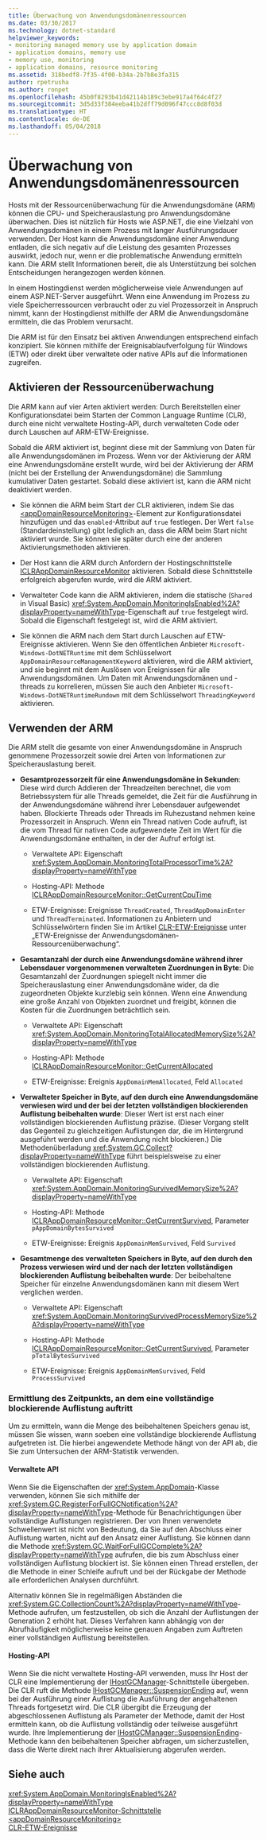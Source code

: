 ```yaml
---
title: Überwachung von Anwendungsdomänenressourcen
ms.date: 03/30/2017
ms.technology: dotnet-standard
helpviewer_keywords:
- monitoring managed memory use by application domain
- application domains, memory use
- memory use, monitoring
- application domains, resource monitoring
ms.assetid: 318bedf8-7f35-4f00-b34a-2b7b8e3fa315
author: rpetrusha
ms.author: ronpet
ms.openlocfilehash: 45b0f8293b41d42114b189c3ebe917a4f64c4f27
ms.sourcegitcommit: 3d5d33f384eeba41b2dff79d096f47ccc8d8f03d
ms.translationtype: HT
ms.contentlocale: de-DE
ms.lasthandoff: 05/04/2018
---
```

# <a name="application-domain-resource-monitoring"></a>Überwachung von Anwendungsdomänenressourcen
Hosts mit der Ressourcenüberwachung für die Anwendungsdomäne (ARM) können die CPU- und Speicherauslastung pro Anwendungsdomäne überwachen. Dies ist nützlich für Hosts wie ASP.NET, die eine Vielzahl von Anwendungsdomänen in einem Prozess mit langer Ausführungsdauer verwenden. Der Host kann die Anwendungsdomäne einer Anwendung entladen, die sich negativ auf die Leistung des gesamten Prozesses auswirkt, jedoch nur, wenn er die problematische Anwendung ermitteln kann. Die ARM stellt Informationen bereit, die als Unterstützung bei solchen Entscheidungen herangezogen werden können.  
  
 In einem Hostingdienst werden möglicherweise viele Anwendungen auf einem ASP.NET-Server ausgeführt. Wenn eine Anwendung im Prozess zu viele Speicherressourcen verbraucht oder zu viel Prozessorzeit in Anspruch nimmt, kann der Hostingdienst mithilfe der ARM die Anwendungsdomäne ermitteln, die das Problem verursacht.  
  
 Die ARM ist für den Einsatz bei aktiven Anwendungen entsprechend einfach konzipiert. Sie können mithilfe der Ereignisablaufverfolgung für Windows (ETW) oder direkt über verwaltete oder native APIs auf die Informationen zugreifen.  
  
## <a name="enabling-resource-monitoring"></a>Aktivieren der Ressourcenüberwachung  
 Die ARM kann auf vier Arten aktiviert werden: Durch Bereitstellen einer Konfigurationsdatei beim Starten der Common Language Runtime (CLR), durch eine nicht verwaltete Hosting-API, durch verwalteten Code oder durch Lauschen auf ARM-ETW-Ereignisse.  
  
 Sobald die ARM aktiviert ist, beginnt diese mit der Sammlung von Daten für alle Anwendungsdomänen im Prozess. Wenn vor der Aktivierung der ARM eine Anwendungsdomäne erstellt wurde, wird bei der Aktivierung der ARM (nicht bei der Erstellung der Anwendungsdomäne) die Sammlung kumulativer Daten gestartet. Sobald diese aktiviert ist, kann die ARM nicht deaktiviert werden.  
  
-   Sie können die ARM beim Start der CLR aktivieren, indem Sie das [\<appDomainResourceMonitoring>](../../../docs/framework/configure-apps/file-schema/runtime/appdomainresourcemonitoring-element.md)-Element zur Konfigurationsdatei hinzufügen und das `enabled`-Attribut auf `true` festlegen. Der Wert `false` (Standardeinstellung) gibt lediglich an, dass die ARM beim Start nicht aktiviert wurde. Sie können sie später durch eine der anderen Aktivierungsmethoden aktivieren.  
  
-   Der Host kann die ARM durch Anfordern der Hostingschnittstelle [ICLRAppDomainResourceMonitor](../../../docs/framework/unmanaged-api/hosting/iclrappdomainresourcemonitor-interface.md) aktivieren. Sobald diese Schnittstelle erfolgreich abgerufen wurde, wird die ARM aktiviert.  
  
-   Verwalteter Code kann die ARM aktivieren, indem die statische (`Shared` in Visual Basic) <xref:System.AppDomain.MonitoringIsEnabled%2A?displayProperty=nameWithType>-Eigenschaft auf `true` festgelegt wird. Sobald die Eigenschaft festgelegt ist, wird die ARM aktiviert.  
  
-   Sie können die ARM nach dem Start durch Lauschen auf ETW-Ereignisse aktivieren. Wenn Sie den öffentlichen Anbieter `Microsoft-Windows-DotNETRuntime` mit dem Schlüsselwort `AppDomainResourceManagementKeyword` aktivieren, wird die ARM aktiviert, und sie beginnt mit dem Auslösen von Ereignissen für alle Anwendungsdomänen. Um Daten mit Anwendungsdomänen und -threads zu korrelieren, müssen Sie auch den Anbieter `Microsoft-Windows-DotNETRuntimeRundown` mit dem Schlüsselwort `ThreadingKeyword` aktivieren.  
  
## <a name="using-arm"></a>Verwenden der ARM  
 Die ARM stellt die gesamte von einer Anwendungsdomäne in Anspruch genommene Prozessorzeit sowie drei Arten von Informationen zur Speicherauslastung bereit.  
  
-   **Gesamtprozessorzeit für eine Anwendungsdomäne in Sekunden**: Diese wird durch Addieren der Threadzeiten berechnet, die vom Betriebssystem für alle Threads gemeldet, die Zeit für die Ausführung in der Anwendungsdomäne während ihrer Lebensdauer aufgewendet haben. Blockierte Threads oder Threads im Ruhezustand nehmen keine Prozessorzeit in Anspruch. Wenn ein Thread nativen Code aufruft, ist die vom Thread für nativen Code aufgewendete Zeit im Wert für die Anwendungsdomäne enthalten, in der der Aufruf erfolgt ist.  
  
    -   Verwaltete API: Eigenschaft <xref:System.AppDomain.MonitoringTotalProcessorTime%2A?displayProperty=nameWithType>  
  
    -   Hosting-API: Methode [ICLRAppDomainResourceMonitor::GetCurrentCpuTime](../../../docs/framework/unmanaged-api/hosting/iclrappdomainresourcemonitor-getcurrentcputime-method.md)  
  
    -   ETW-Ereignisse: Ereignisse `ThreadCreated`, `ThreadAppDomainEnter` und `ThreadTerminated`. Informationen zu Anbietern und Schlüsselwörtern finden Sie im Artikel [CLR-ETW-Ereignisse](../../../docs/framework/performance/clr-etw-events.md) unter „ETW-Ereignisse der Anwendungsdomänen-Ressourcenüberwachung“.  
  
-   **Gesamtanzahl der durch eine Anwendungsdomäne während ihrer Lebensdauer vorgenommenen verwalteten Zuordnungen in Byte**: Die Gesamtanzahl der Zuordnungen spiegelt nicht immer die Speicherauslastung einer Anwendungsdomäne wider, da die zugeordneten Objekte kurzlebig sein können. Wenn eine Anwendung eine große Anzahl von Objekten zuordnet und freigibt, können die Kosten für die Zuordnungen beträchtlich sein.  
  
    -   Verwaltete API: Eigenschaft <xref:System.AppDomain.MonitoringTotalAllocatedMemorySize%2A?displayProperty=nameWithType>  
  
    -   Hosting-API: Methode [ICLRAppDomainResourceMonitor::GetCurrentAllocated](../../../docs/framework/unmanaged-api/hosting/iclrappdomainresourcemonitor-getcurrentallocated-method.md)  
  
    -   ETW-Ereignisse: Ereignis `AppDomainMemAllocated`, Feld `Allocated`  
  
-   **Verwalteter Speicher in Byte, auf den durch eine Anwendungsdomäne verwiesen wird und der bei der letzten vollständigen blockierenden Auflistung beibehalten wurde**: Dieser Wert ist erst nach einer vollständigen blockierenden Auflistung präzise. (Dieser Vorgang stellt das Gegenteil zu gleichzeitigen Auflistungen dar, die im Hintergrund ausgeführt werden und die Anwendung nicht blockieren.) Die Methodenüberladung <xref:System.GC.Collect?displayProperty=nameWithType> führt beispielsweise zu einer vollständigen blockierenden Auflistung.  
  
    -   Verwaltete API: Eigenschaft <xref:System.AppDomain.MonitoringSurvivedMemorySize%2A?displayProperty=nameWithType>  
  
    -   Hosting-API: Methode [ICLRAppDomainResourceMonitor::GetCurrentSurvived](../../../docs/framework/unmanaged-api/hosting/iclrappdomainresourcemonitor-getcurrentsurvived-method.md), Parameter `pAppDomainBytesSurvived`  
  
    -   ETW-Ereignisse: Ereignis `AppDomainMemSurvived`, Feld `Survived`  
  
-   **Gesamtmenge des verwalteten Speichers in Byte, auf den durch den Prozess verwiesen wird und der nach der letzten vollständigen blockierenden Auflistung beibehalten wurde**: Der beibehaltene Speicher für einzelne Anwendungsdomänen kann mit diesem Wert verglichen werden.  
  
    -   Verwaltete API: Eigenschaft <xref:System.AppDomain.MonitoringSurvivedProcessMemorySize%2A?displayProperty=nameWithType>  
  
    -   Hosting-API: Methode [ICLRAppDomainResourceMonitor::GetCurrentSurvived](../../../docs/framework/unmanaged-api/hosting/iclrappdomainresourcemonitor-getcurrentsurvived-method.md), Parameter `pTotalBytesSurvived`  
  
    -   ETW-Ereignisse: Ereignis `AppDomainMemSurvived`, Feld `ProcessSurvived`  
  
### <a name="determining-when-a-full-blocking-collection-occurs"></a>Ermittlung des Zeitpunkts, an dem eine vollständige blockierende Auflistung auftritt  
 Um zu ermitteln, wann die Menge des beibehaltenen Speichers genau ist, müssen Sie wissen, wann soeben eine vollständige blockierende Auflistung aufgetreten ist. Die hierbei angewendete Methode hängt von der API ab, die Sie zum Untersuchen der ARM-Statistik verwenden.  
  
#### <a name="managed-api"></a>Verwaltete API  
 Wenn Sie die Eigenschaften der <xref:System.AppDomain>-Klasse verwenden, können Sie sich mithilfe der <xref:System.GC.RegisterForFullGCNotification%2A?displayProperty=nameWithType>-Methode für Benachrichtigungen über vollständige Auflistungen registrieren. Der von Ihnen verwendete Schwellenwert ist nicht von Bedeutung, da Sie auf den Abschluss einer Auflistung warten, nicht auf den Ansatz einer Auflistung. Sie können dann die Methode <xref:System.GC.WaitForFullGCComplete%2A?displayProperty=nameWithType> aufrufen, die bis zum Abschluss einer vollständigen Auflistung blockiert ist. Sie können einen Thread erstellen, der die Methode in einer Schleife aufruft und bei der Rückgabe der Methode alle erforderlichen Analysen durchführt.  
  
 Alternativ können Sie in regelmäßigen Abständen die <xref:System.GC.CollectionCount%2A?displayProperty=nameWithType>-Methode aufrufen, um festzustellen, ob sich die Anzahl der Auflistungen der Generation 2 erhöht hat. Dieses Verfahren kann abhängig von der Abrufhäufigkeit möglicherweise keine genauen Angaben zum Auftreten einer vollständigen Auflistung bereitstellen.  
  
#### <a name="hosting-api"></a>Hosting-API  
 Wenn Sie die nicht verwaltete Hosting-API verwenden, muss Ihr Host der CLR eine Implementierung der [IHostGCManager](../../../docs/framework/unmanaged-api/hosting/ihostgcmanager-interface.md)-Schnittstelle übergeben. Die CLR ruft die Methode [IHostGCManager::SuspensionEnding](../../../docs/framework/unmanaged-api/hosting/ihostgcmanager-suspensionending-method.md) auf, wenn bei der Ausführung einer Auflistung die Ausführung der angehaltenen Threads fortgesetzt wird. Die CLR übergibt die Erzeugung der abgeschlossenen Auflistung als Parameter der Methode, damit der Host ermitteln kann, ob die Auflistung vollständig oder teilweise ausgeführt wurde. Ihre Implementierung der [IHostGCManager::SuspensionEnding](../../../docs/framework/unmanaged-api/hosting/ihostgcmanager-suspensionending-method.md)-Methode kann den beibehaltenen Speicher abfragen, um sicherzustellen, dass die Werte direkt nach ihrer Aktualisierung abgerufen werden.  
  
## <a name="see-also"></a>Siehe auch  
 <xref:System.AppDomain.MonitoringIsEnabled%2A?displayProperty=nameWithType>  
 [ICLRAppDomainResourceMonitor-Schnittstelle](../../../docs/framework/unmanaged-api/hosting/iclrappdomainresourcemonitor-interface.md)  
 [\<appDomainResourceMonitoring>](../../../docs/framework/configure-apps/file-schema/runtime/appdomainresourcemonitoring-element.md)  
 [CLR-ETW-Ereignisse](../../../docs/framework/performance/clr-etw-events.md)
